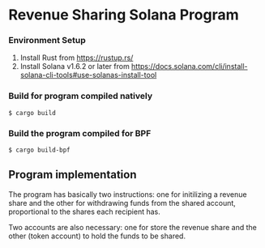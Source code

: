 # Revenue Sharing Solana Program

### Environment Setup
1. Install Rust from https://rustup.rs/
2. Install Solana v1.6.2 or later from https://docs.solana.com/cli/install-solana-cli-tools#use-solanas-install-tool

### Build for program compiled natively
```
$ cargo build
```

### Build the program compiled for BPF
```
$ cargo build-bpf
```

## Program implementation

The program has basically two instructions: one for initilizing a revenue share and the other for withdrawing funds from the shared account, proportional to the shares each recipient has.

Two accounts are also necessary: one for store the revenue share and the other (token account) to hold the funds to be shared. 
